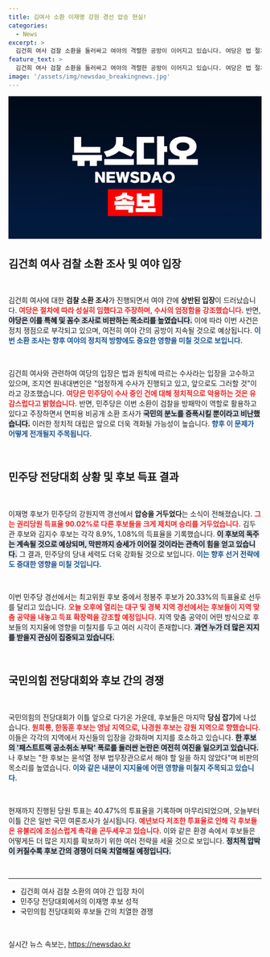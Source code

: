 ```yaml
---
title: 김여사 소환 이재명 강원 경선 압승 현실!
categories:
  - News
excerpt: >
  김건희 여사 검찰 소환을 둘러싸고 여야의 격렬한 공방이 이어지고 있습니다. 여당은 법 절차를 강조하며 성실한 조사를 주장한 반면, 야당은 특혜 조사라고 반발. 뜨거운 정치적 논란에 이목이 집중되고 있습니다.
feature_text: >
  김건희 여사 검찰 소환을 둘러싸고 여야의 격렬한 공방이 이어지고 있습니다. 여당은 법 절차를 강조하며 성실한 조사를 주장한 반면, 야당은 특혜 조사라고 반발. 뜨거운 정치적 논란에 이목이 집중되고 있습니다.
image: '/assets/img/newsdao_breakingnews.jpg'
---
```


<p><img src="/assets/img/newsdao_breakingnews.jpg" alt="koreaapp 속보" /></p>

<h2 data-ke-size="size26">김건희 여사 검찰 소환 조사 및 여야 입장</h2>

<p data-ke-size="size16">&nbsp;</p>

<p>김건희 여사에 대한 <b>검찰 소환 조사</b>가 진행되면서 여야 간에 <b>상반된 입장</b>이 드러났습니다. <b><span style="color: #ee2323;">여당은 절차에 따라 성실히 임했다고 주장하며, 수사의 엄정함을 강조했습니다.</span></b> 반면, <b><span style="background-color: #21538527;">야당은 이를 특혜 및 꼼수 조사로 비판하는 목소리를 높였습니다.</span></b> 이에 따라 이번 사건은 정치 쟁점으로 부각되고 있으며, 여전히 여야 간의 공방이 지속될 것으로 예상됩니다. <b><span style="color: #1a5490;">이번 소환 조사는 향후 여야의 정치적 방향에도 중요한 영향을 미칠 것으로 보입니다.</span></b></p>

<p data-ke-size="size16">&nbsp;</p>

<p>김건희 여사와 관련하여 여당의 입장은 법과 원칙에 따르는 수사라는 입장을 고수하고 있으며, 조지연 원내대변인은 "엄정하게 수사가 진행되고 있고, 앞으로도 그러할 것"이라고 강조했습니다. <b><span style="color: #ee2323;">여당은 민주당이 수사 중인 건에 대해 정치적으로 악용하는 것은 유감스럽다고 밝혔습니다.</span></b> 반면, 민주당은 이번 소환이 검찰을 방패막이 역할로 활용하고 있다고 주장하면서 면피용 비공개 소환 조사가 <b><span style="background-color: #21538527;">국민의 분노를 증폭시킬 뿐이라고 비난했습니다.</span></b> 이러한 정치적 대립은 앞으로 더욱 격화될 가능성이 높습니다. <b><span style="color: #1a5490;">향후 이 문제가 어떻게 전개될지 주목됩니다.</span></b></p>

<p data-ke-size="size16">&nbsp;</p>

<h2 data-ke-size="size26">민주당 전당대회 상황 및 후보 득표 결과</h2>

<p data-ke-size="size16">&nbsp;</p>

<p>이재명 후보가 민주당의 강원지역 경선에서 <b>압승을 거두었다</b>는 소식이 전해졌습니다. <b><span style="color: #ee2323;">그는 권리당원 득표율 90.02%로 다른 후보들을 크게 제치며 승리를 거두었습니다.</span></b> 김두관 후보와 김지수 후보는 각각 8.9%, 1.08%의 득표율을 기록했습니다. <b><span style="background-color: #21538527;">이 후보의 독주는 계속될 것으로 예상되며, 막판까지 승세가 이어질 것이라는 관측이 힘을 얻고 있습니다.</span></b> 그 결과, 민주당의 당내 세력도 더욱 강화될 것으로 보입니다. <b><span style="color: #1a5490;">이는 향후 선거 전략에도 중대한 영향을 미칠 것입니다.</span></b></p>

<p data-ke-size="size16">&nbsp;</p>

<p>이번 민주당 경선에서는 최고위원 후보 중에서 정봉주 후보가 20.33%의 득표율로 선두를 달리고 있습니다. <b><span style="color: #ee2323;">오늘 오후에 열리는 대구 및 경북 지역 경선에서는 후보들이 지역 맞춤 공약을 내놓고 득표 확장력을 강조할 예정입니다.</span></b> 지역 맞춤 공약이 어떤 방식으로 후보들의 지지율에 영향을 미칠지를 두고 여러 시각이 존재합니다. <b><span style="background-color: #21538527;">과연 누가 더 많은 지지를 받을지 관심이 집중되고 있습니다.</span></b></p>

<p data-ke-size="size16">&nbsp;</p>

<h2 data-ke-size="size26">국민의힘 전당대회와 후보 간의 경쟁</h2>

<p data-ke-size="size16">&nbsp;</p>

<p>국민의힘의 전당대회가 이틀 앞으로 다가온 가운데, 후보들은 마지막 <b>당심 잡기</b>에 나섰습니다. <b><span style="color: #ee2323;">원희룡, 한동훈 후보는 영남 지역으로, 나경원 후보는 강원 지역으로 향했습니다.</span></b> 이들은 각각의 지역에서 자신들의 입장을 강화하며 지지를 호소하고 있습니다. <b><span style="background-color: #21538527;">한 후보의 '패스트트랙 공소취소 부탁' 폭로를 둘러싼 논란은 여전히 여진을 일으키고 있습니다.</span></b> 나 후보는 "한 후보는 윤석열 정부 법무장관으로서 해야 할 일을 하지 않았다"며 비판의 목소리를 높였습니다. <b><span style="color: #1a5490;">이와 같은 내분이 지지율에 어떤 영향을 미칠지 주목되고 있습니다.</span></b></p>

<p data-ke-size="size16">&nbsp;</p>

<p>현재까지 진행된 당원 투표는 40.47%의 투표율을 기록하며 마무리되었으며, 오늘부터 이틀 간은 일반 국민 여론조사가 실시됩니다. <b><span style="color: #ee2323;">예년보다 저조한 투표율로 인해 각 후보들은 유불리에 조심스럽게 촉각을 곤두세우고 있습니다.</span></b> 이와 같은 환경 속에서 후보들은 어떻게든 더 많은 지지를 확보하기 위한 여러 전략을 세울 것으로 보입니다. <b><span style="background-color: #21538527;">정치적 압박이 커질수록 후보 간의 경쟁이 더욱 치열해질 예정입니다.</span></b></p>

<p data-ke-size="size16">&nbsp;</p>

<hr>

<ul>
    <li>김건희 여사 검찰 소환의 여야 간 입장 차이</li>
    <li>민주당 전당대회에서의 이재명 후보 성적</li>
    <li>국민의힘 전당대회와 후보들 간의 치열한 경쟁</li>
</ul>

<p data-ke-size="size16">&nbsp;</p>
실시간 뉴스 속보는, <a href="https://newsdao.kr" rel="dofollow">https://newsdao.kr</a>


